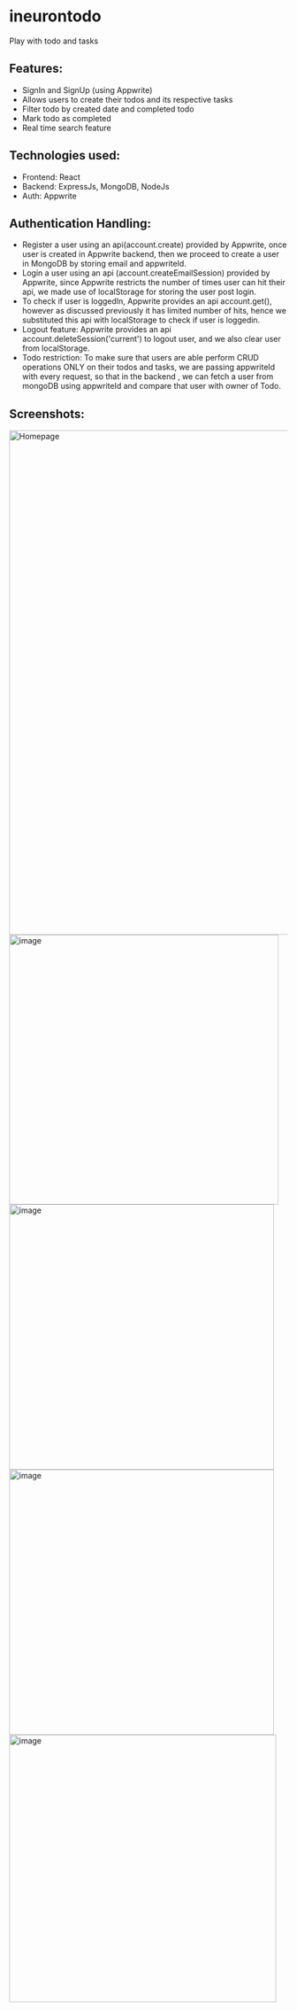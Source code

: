 # ineurontodo
Play with todo and tasks

## Features:
 - SignIn and SignUp (using Appwrite)
 - Allows users to create their todos and its respective tasks
 - Filter todo by created date and completed todo
 - Mark todo as completed
 - Real time search feature

## Technologies used:
 - Frontend: React
- Backend: ExpressJs, MongoDB, NodeJs
- Auth: Appwrite

## Authentication Handling:
- Register a user using an api(account.create) provided by Appwrite, once user is created in Appwrite backend, then we proceed to create a user in MongoDB by storing email and appwriteId.
- Login a user using an api (account.createEmailSession) provided by Appwrite, since Appwrite restricts the number of times user can hit their api, we made use of localStorage for storing the user post login.
- To check if user is loggedIn, Appwrite provides an api account.get(), however as discussed previously it has limited number of hits, hence we substituted this api with localStorage to check if user is loggedin.
- Logout feature: Appwrite provides an api account.deleteSession('current') to logout user, and we also clear user from localStorage.
- Todo restriction: To make sure that users are able perform CRUD operations ONLY on their todos and tasks, we are passing appwriteId with every request, so that in the backend , we can fetch a user from mongoDB using appwriteId and compare that user with owner of Todo.

 
 
## Screenshots:
  
  <img width="911" alt="Homepage" src="https://user-images.githubusercontent.com/43242236/205498057-3eef59e5-f6dc-420c-8658-462957060878.png">
  
  <img width="487" alt="image" src="https://user-images.githubusercontent.com/43242236/205498127-d4e171b6-b23b-4b0c-819c-721e55fba990.png">

  <img width="479" alt="image" src="https://user-images.githubusercontent.com/43242236/205498186-5567d2dc-c0d6-49ae-a438-902f91e05d6a.png">
  
  <img width="479" alt="image" src="https://user-images.githubusercontent.com/43242236/205498374-4f0e7a3c-e114-46fd-a7f6-8d3d5cd3b6bc.png">

  <img width="483" alt="image" src="https://user-images.githubusercontent.com/43242236/205498598-b718aa68-ec83-4e71-8b5b-8ff0eff51db0.png">

   


  
  

